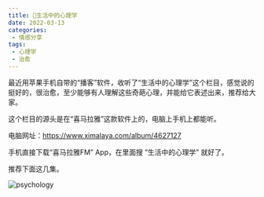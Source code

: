 ```yaml
---
title: 🌱生活中的心理学
date: 2022-03-13
categories:
 - 情感分享
tags:
 - 心理学
 - 治愈
---
```


最近用苹果手机自带的“播客”软件，收听了“生活中的心理学”这个栏目，感觉说的挺好的，很治愈，至少能够有人理解这些奇葩心理，并能给它表述出来，推荐给大家。

这个栏目的源头是在“喜马拉雅”这款软件上的，电脑上手机上都能听。

电脑网址：https://www.ximalaya.com/album/4627127

手机直接下载“喜马拉雅FM” App，在里面搜 ”生活中的心理学” 就好了。

推荐下面这几集。

![psychology](https://www.nullpointer.site/images/psychology.png)